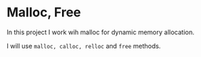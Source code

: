 # Malloc, Free

In this project I work wih malloc for dynamic memory allocation.

I will use  `malloc, calloc, relloc` and `free` methods.

